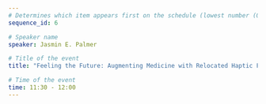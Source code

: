 ```yaml
---
# Determines which item appears first on the schedule (lowest number (0) appears first)
sequence_id: 6

# Speaker name
speaker: Jasmin E. Palmer 

# Title of the event
title: "Feeling the Future: Augmenting Medicine with Relocated Haptic Feedback in Extended Reality Environments"

# Time of the event
time: 11:30 - 12:00
---
```


